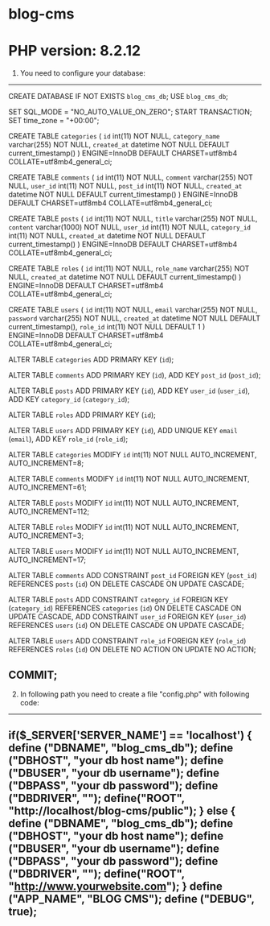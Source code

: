# blog-cms

# PHP version: 8.2.12

1) You need to configure your database:

--------------------------------------------------
CREATE DATABASE IF NOT EXISTS `blog_cms_db`;
USE `blog_cms_db`;

SET SQL_MODE = "NO_AUTO_VALUE_ON_ZERO";
START TRANSACTION;
SET time_zone = "+00:00";

CREATE TABLE `categories` (
  `id` int(11) NOT NULL,
  `category_name` varchar(255) NOT NULL,
  `created_at` datetime NOT NULL DEFAULT current_timestamp()
) ENGINE=InnoDB DEFAULT CHARSET=utf8mb4 COLLATE=utf8mb4_general_ci;

CREATE TABLE `comments` (
  `id` int(11) NOT NULL,
  `comment` varchar(255) NOT NULL,
  `user_id` int(11) NOT NULL,
  `post_id` int(11) NOT NULL,
  `created_at` datetime NOT NULL DEFAULT current_timestamp()
) ENGINE=InnoDB DEFAULT CHARSET=utf8mb4 COLLATE=utf8mb4_general_ci;

CREATE TABLE `posts` (
  `id` int(11) NOT NULL,
  `title` varchar(255) NOT NULL,
  `content` varchar(1000) NOT NULL,
  `user_id` int(11) NOT NULL,
  `category_id` int(11) NOT NULL,
  `created_at` datetime NOT NULL DEFAULT current_timestamp()
) ENGINE=InnoDB DEFAULT CHARSET=utf8mb4 COLLATE=utf8mb4_general_ci;

CREATE TABLE `roles` (
  `id` int(11) NOT NULL,
  `role_name` varchar(255) NOT NULL,
  `created_at` datetime NOT NULL DEFAULT current_timestamp()
) ENGINE=InnoDB DEFAULT CHARSET=utf8mb4 COLLATE=utf8mb4_general_ci;

CREATE TABLE `users` (
  `id` int(11) NOT NULL,
  `email` varchar(255) NOT NULL,
  `password` varchar(255) NOT NULL,
  `created_at` datetime NOT NULL DEFAULT current_timestamp(),
  `role_id` int(11) NOT NULL DEFAULT 1
) ENGINE=InnoDB DEFAULT CHARSET=utf8mb4 COLLATE=utf8mb4_general_ci;

ALTER TABLE `categories`
  ADD PRIMARY KEY (`id`);

ALTER TABLE `comments`
  ADD PRIMARY KEY (`id`),
  ADD KEY `post_id` (`post_id`);

ALTER TABLE `posts`
  ADD PRIMARY KEY (`id`),
  ADD KEY `user_id` (`user_id`),
  ADD KEY `category_id` (`category_id`);

ALTER TABLE `roles`
  ADD PRIMARY KEY (`id`);

ALTER TABLE `users`
  ADD PRIMARY KEY (`id`),
  ADD UNIQUE KEY `email` (`email`),
  ADD KEY `role_id` (`role_id`);

ALTER TABLE `categories`
  MODIFY `id` int(11) NOT NULL AUTO_INCREMENT, AUTO_INCREMENT=8;

ALTER TABLE `comments`
  MODIFY `id` int(11) NOT NULL AUTO_INCREMENT, AUTO_INCREMENT=61;

ALTER TABLE `posts`
  MODIFY `id` int(11) NOT NULL AUTO_INCREMENT, AUTO_INCREMENT=112;

ALTER TABLE `roles`
  MODIFY `id` int(11) NOT NULL AUTO_INCREMENT, AUTO_INCREMENT=3;

ALTER TABLE `users`
  MODIFY `id` int(11) NOT NULL AUTO_INCREMENT, AUTO_INCREMENT=17;

ALTER TABLE `comments`
  ADD CONSTRAINT `post_id` FOREIGN KEY (`post_id`) REFERENCES `posts` (`id`) ON DELETE CASCADE ON UPDATE CASCADE;

ALTER TABLE `posts`
  ADD CONSTRAINT `category_id` FOREIGN KEY (`category_id`) REFERENCES `categories` (`id`) ON DELETE CASCADE ON UPDATE CASCADE,
  ADD CONSTRAINT `user_id` FOREIGN KEY (`user_id`) REFERENCES `users` (`id`) ON DELETE CASCADE ON UPDATE CASCADE;

ALTER TABLE `users`
  ADD CONSTRAINT `role_id` FOREIGN KEY (`role_id`) REFERENCES `roles` (`id`) ON DELETE NO ACTION ON UPDATE NO ACTION;

COMMIT;
--------------------------------------------------

2) In following path you need to create a file "config.php" with following code:

--------------------------------------------------
if($_SERVER['SERVER_NAME'] == 'localhost') {
    define ("DBNAME", "blog_cms_db");
    define ("DBHOST", "your db host name"); 
    define ("DBUSER", "your db username");
    define ("DBPASS", "your db password");
    define ("DBDRIVER", "");
    define("ROOT", "http://localhost/blog-cms/public");
} else {
    define ("DBNAME", "blog_cms_db");
    define ("DBHOST", "your db host name"); 
    define ("DBUSER", "your db username");
    define ("DBPASS", "your db password");
    define ("DBDRIVER", "");
    define("ROOT", "http://www.yourwebsite.com");
}
define ("APP_NAME", "BLOG CMS");
define ("DEBUG", true);
--------------------------------------------------